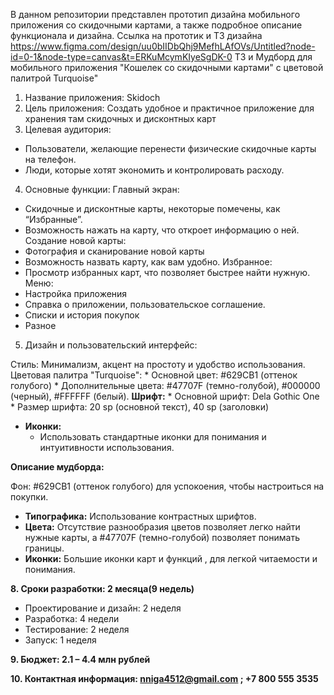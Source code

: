 В данном репозитории представлен прототип дизайна мобильного приложения со скидочными картами, а также подробное описание функционала и дизайна.
Ссылка на прототик и ТЗ дизайна
https://www.figma.com/design/uu0bIIDbQhj9MefhLAfOVs/Untitled?node-id=0-1&node-type=canvas&t=ERKuMcymKIyeSgDK-0
ТЗ и Мудборд для мобильного приложения "Кошелек со скидочными картами" с цветовой палитрой Turquoise"

1. Название приложения: Skidoch
2. Цель приложения: Создать удобное и практичное приложение для хранения там скидочных и дисконтных карт 
3. Целевая аудитория:
-	 Пользователи, желающие перенести физические скидочные карты на телефон.
-	Люди, которые хотят экономить и контролировать расходу.
4. Основные функции:
Главный экран:
-	 Скидочные и дисконтные карты, некоторые помечены, как “Избранные”.
-	 Возможность нажать на карту, что откроет информацию о ней.
Создание новой карты:
-	Фотография и сканирование новой карты
-	Возможность назвать карту, как вам удобно.
Избранное:
-	 Просмотр избранных карт, что позволяет быстрее найти нужную.
Меню:
-	 Настройка приложения
-	Справка о приложении, пользовательское соглашение.
-	Списки и история покупок
-	Разное
5. Дизайн и пользовательский интерфейс:

Стиль:  Минимализм, акцент на простоту и удобство использования.
Цветовая палитра "Turquoise":
    * Основной цвет:  #629CB1 (оттенок голубого)
    * Дополнительные цвета: #47707F (темно-голубой), #000000 (черный), #FFFFFF (белый).
 **Шрифт:** 
    * Основной шрифт:  Dela Gothic One
    * Размер шрифта: 20 sp (основной текст), 40 sp (заголовки)
* **Иконки:** 
    * Использовать стандартные иконки  для понимания и интуитивности использования.


**Описание мудборда:**

Фон:  #629CB1 (оттенок голубого) для успокоения, чтобы настроиться на покупки.
* **Типографика:**  Использование контрастных шрифтов.
* **Цвета:**  Отсутствие разнообразия цветов позволяет легко найти нужные карты, а #47707F (темно-голубой) позволяет понимать границы.
* **Иконки:**  Большие иконки карт и функций , для легкой читаемости и понимания.



**8. Сроки разработки: 2 месяца(9 недель)**

* Проектирование и дизайн:  2 неделя
* Разработка:  4 недели
* Тестирование:  2 неделя
* Запуск:  1 неделя

**9. Бюджет: 2.1 – 4.4 млн рублей**

**10. Контактная информация: nniga4512@gmail.com ; +7 800 555 3535**


